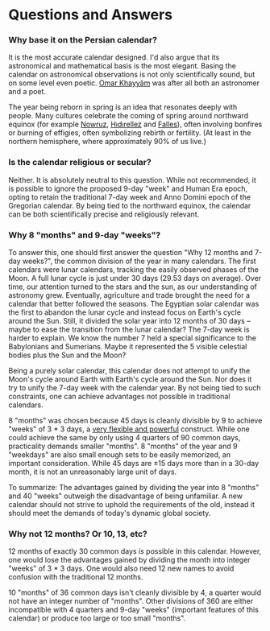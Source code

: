 # Questions and Answers

### Why base it on the Persian calendar?

It is the most accurate calendar designed. I'd also argue that its astronomical and mathematical basis is the most elegant. Basing the calendar on astronomical observations is not only scientifically sound, but on some level even poetic. [Omar Khayyâm](https://en.wikipedia.org/wiki/Omar_Khayyam) was after all both an astronomer and a poet.

The year being reborn in spring is an idea that resonates deeply with people. Many cultures celebrate the coming of spring around northward equinox (for example [Nowruz](https://en.wikipedia.org/wiki/Nowruz), [Hıdırellez](https://en.wikipedia.org/wiki/H%C4%B1d%C4%B1rellez) and [Falles](https://en.wikipedia.org/wiki/Falles)), often involving bonfires or burning of effigies, often symbolizing rebirth or fertility. (At least in the northern hemisphere, where approximately 90% of us live.)

### Is the calendar religious or secular?

Neither. It is absolutely neutral to this question. While not recommended, it is possible to ignore the proposed 9-day "week" and Human Era epoch, opting to retain the traditional 7-day week and Anno Domini epoch of the Gregorian calendar. By being tied to the northward equinox, the calendar can be both scientifically precise and religiously relevant.

### Why 8 "months" and 9-day "weeks"?

To answer this, one should first answer the question "Why 12 months and 7-day weeks?", the common division of the year in many calendars. The first calendars were lunar calendars, tracking the easily observed phases of the Moon. A full lunar cycle is just under 30 days (29.53 days on average). Over time, our attention turned to the stars and the sun, as our understanding of astronomy grew. Eventually, agriculture and trade brought the need for a calendar that better followed the seasons. The Egyptian solar calendar was the first to abandon the lunar cycle and instead focus on Earth's cycle around the Sun. Still, it divided the solar year into 12 months of 30 days – maybe to ease the transition from the lunar calendar? The 7-day week is harder to explain. We know the number 7 held a special significance to the Babylonians and Sumerians. Maybe it represented the 5 visible celestial bodies plus the Sun and the Moon?

Being a purely solar calendar, this calendar does not attempt to unify the Moon's cycle around Earth with Earth's cycle around the Sun. Nor does it try to unify the 7-day week with the calendar year. By not being tied to such constraints, one can achieve advantages not possible in traditional calendars.

8 "months" was chosen because 45 days is cleanly divisible by 9 to achieve "weeks" of 3 * 3 days, a [very flexible and powerful](https://www.hermetic.ch/cal_stud/ltc/ltc.htm#advantages) construct. While one could achieve the same by only using 4 quarters of 90 common days, practicality demands smaller "months". 8 "months" of the year and 9 "weekdays" are also small enough sets to be easily memorized, an important consideration. While 45 days are ±15 days more than in a 30-day month, it is not an unreasonably large unit of days.

To summarize: The advantages gained by dividing the year into 8 "months" and 40 "weeks" outweigh the disadvantage of being unfamiliar. A new calendar should not strive to uphold the requirements of the old, instead it should meet the demands of today's dynamic global society.

### Why not 12 months? Or 10, 13, etc?

12 months of exactly 30 common days _is_ possible in this calendar. However, one would lose the advantages gained by dividing the month into integer "weeks" of 3 * 3 days. One would also need 12 new names to avoid confusion with the traditional 12 months.

10 "months" of 36 common days isn't cleanly divisible by 4, a quarter would not have an integer number of "months". Other divisions of 360 are either incompatible with 4 quarters and 9-day "weeks" (important features of this calendar) or produce too large or too small "months".

